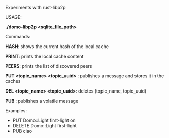 Experiments with rust-libp2p

USAGE:

**./domo-libp2p <sqlite_file_path>**

Commands:

**HASH**: shows the current hash of the local cache

**PRINT**: prints the local cache content

**PEERS**: prints the list of discovered peers

**PUT <topic_name> <topic_uuid> <value>**: publishes a message and stores it in the caches

**DEL <topic_name> <topic_uuid>**: deletes (topic_name, topic_uuid) 

**PUB <value>**: publishes a volatile message

Examples:

- PUT Domo::Light first-light on
- DELETE Domo::Light first-light
- PUB ciao

